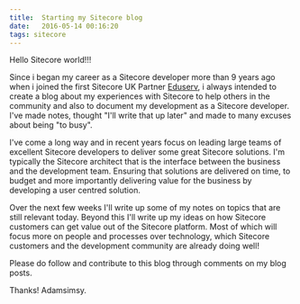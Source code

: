 ```yaml
---
title:  Starting my Sitecore blog
date:   2016-05-14 00:16:20
tags: sitecore
---
```

Hello Sitecore world!!! 

Since i began my career as a Sitecore developer more than 9 years ago when i joined the first Sitecore UK Partner [Eduserv], i always intended to create a blog about my experiences with Sitecore to help others in the community and also to document my development as a Sitecore developer. I've made notes, thought "I'll write that up later" and made to many excuses about being "to busy".

I've come a long way and in recent years focus on leading large teams of excellent Sitecore developers to deliver some great Sitecore solutions. I'm typically the Sitecore architect that is the interface between the business and the development team. Ensuring that solutions are delivered on time, to budget and more importantly delivering value for the business by developing a user centred solution.

Over the next few weeks I'll write up some of my notes on topics that are still relevant today. Beyond this I'll write up my ideas on how Sitecore customers can get value out of the Sitecore platform. Most of which will focus more on people and processes over technology, which Sitecore customers and the development community are already doing well! 

Please do follow and contribute to this blog through comments on my blog posts.

Thanks! Adamsimsy.

[eduserv]: http://www.eduserv.org.uk
